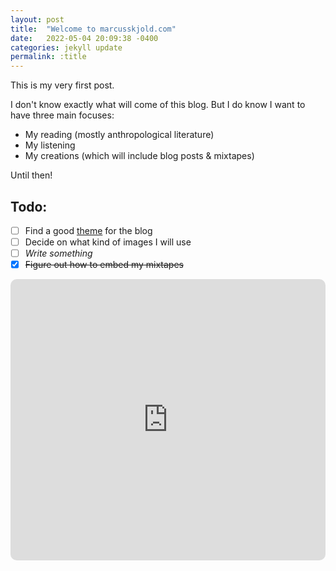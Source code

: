 ```yaml
---
layout: post
title:  "Welcome to marcusskjold.com"
date:   2022-05-04 20:09:38 -0400
categories: jekyll update
permalink: :title
---
```

This is my very first post.

I don't know exactly what will come of this blog. But I do know I want to have three main focuses:

- My reading (mostly anthropological literature)
- My listening
- My creations (which will include blog posts & mixtapes)

Until then!

## Todo:

- [ ] Find a good [theme](http://jekyllthemes.org/) for the blog
- [ ] Decide on what kind of images I will use
- [ ] *Write something*
- [X] ~~Figure out how to embed my mixtapes~~

<iframe src="https://embed.podcasts.apple.com/us/podcast/movie-star-galaxy/id1603692357?itsct=podcast_box_player&amp;itscg=30200&amp;ls=1&amp;theme=auto" height="450px" frameborder="0" sandbox="allow-forms allow-popups allow-same-origin allow-scripts allow-top-navigation-by-user-activation" allow="autoplay *; encrypted-media *;" style="width: 100%; max-width: 660px; overflow: hidden; border-radius: 10px; background: transparent;"></iframe>


~~~~
